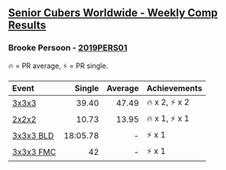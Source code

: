 <style>table {white-space: nowrap;}</style>

## [Senior Cubers Worldwide - Weekly Comp Results](/scw-comp/results/)
### Brooke Persoon - [2019PERS01](https://www.worldcubeassociation.org/persons/2019PERS01)

🔥 = PR average, ⚡ = PR single.

| Event | Single | Average | Achievements|
| :-- | --: | --: | :-- |
| [3x3x3](333.md) | 39.40 | 47.49 | 🔥 x 2, ⚡ x 2 |
| [2x2x2](222.md) | 10.73 | 13.95 | 🔥 x 1, ⚡ x 1 |
| [3x3x3 BLD](333bf.md) | 18:05.78 | - | ⚡ x 1 |
| [3x3x3 FMC](333fm.md) | 42 | - | ⚡ x 1 |

<!-- Global site tag (gtag.js) - Google Analytics -->
<script async src="https://www.googletagmanager.com/gtag/js?id=UA-86348435-3"></script>
<script>window.dataLayer = window.dataLayer || []; function gtag() {dataLayer.push(arguments);} gtag('js', new Date()); gtag('config', 'UA-86348435-3');</script>
